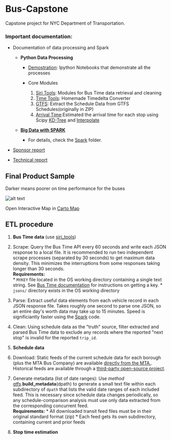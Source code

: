 # Bus-Capstone
Capstone project for NYC Department of Transportation.

### Important documentation:

*   Documentation of data processing and Spark
    * __Python Data Processing__
        * [Demostration](demonstration/): Ipython Notebooks that demonstrate all the processes

        * Core Modules

            1. [Siri Tools](siri_tools/): Modules for Bus Time data retrieval and cleaning
            2. [Time Tools](ttools.py): Homemade Timedelta Converter
            3. [GTFS](gtfs.py): Extract the Schedule Data from GTFS Schedules(originally in ZIP)
            4. [Arrival Time](arrivals.py):Estimated the arrival time for each stop using Scipy [KD-Tree](http://docs.scipy.org/doc/scipy-0.14.0/reference/generated/scipy.spatial.KDTree.html) and [Interpolate](http://docs.scipy.org/doc/scipy/reference/generated/scipy.interpolate.interp1d.html)

    * __[Big Data with SPARK](Spark#parse-and-manipulate-bus-time-data-using-pyspark)__

      * For details, check the [Spark](Spark/) folder.

*   [Sponsor report](https://github.com/sarangof/Bus-Capstone/blob/master/paper/sponsor_report_final.pdf)

*   [Technical report](https://github.com/sarangof/Bus-Capstone/blob/master/paper/technical_report.pdf)

## Final Product Sample
Darker means poorer on time performance for the buses

![alt text](https://github.com/sarangof/Bus-Capstone/blob/master/plots/on_time_performance_stops.png "Sample of on time performance")

Open Interactive Map in [Carto Map](https://saf537.carto.com/viz/c21efdeb-ec45-45f2-b2d3-c47993bb89ff/public_map)

## ETL procedure
  
1. **Bus Time data** (use [siri_tools](siri_tools/))
  1. Scrape: Query the Bus Time API every 60 seconds and write each JSON response to a local file.  It is recommended to run two independent scrape processes (separated by 30 seconds) to get maximum data density.  This minimizes the interruptions from some responses taking longer than 30 seconds.  
  **Requirements:**  
    * `MYKEY` file located in the OS working directory containing a single text string.  See [Bus Time documentation](http://bustime.mta.info/wiki/Developers/Index) for instructions on getting a key.
    * `jsons/` directory exists in the OS working directory  	
  2. Parse: Extract useful data elements from each vehicle record in each JSON response file.  Takes roughly one second to parse one JSON, so an entire day's worth data may take up to 15 minutes.  Speed is significiantly faster using the [Spark](Spark#parse-and-manipulate-bus-time-data-using-pyspark) code.  
  3. Clean: Using schedule data as the "truth" source, filter extracted and parsed Bus Time data to exclude any records where the reported "next stop" is invalid for the reported `trip_id`. 
  
2. **Schedule data**
  1. Download: Static feeds of the current schedule data for each borough (plus the MTA Bus Company) are available [directly from the MTA.](http://web.mta.info/developers/developer-data-terms.html#data).  Historical feeds are available through a [third-party open-source project](http://transitfeeds.com/p/mta).
  2. Generate metadata (list of date ranges): Use *method* [gtfs](gtfs.py).**build_metadata**(dpath) to generate a small text file within each subdirectory of `dpath` that lists the valid date ranges of each included feed.  This is necessary since schedule data changes periodically, so any schedule-comparison analysis must use only data extracted from the corresponding concurrent feed.  
  **Requirements:**
    * All downloaded transit feed files must be in their original standard format (zip)
    * Each feed gets its own subdirectory, containing current and prior feeds  
	
  
3. **Stop time estimation**
